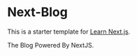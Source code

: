 # Next-Blog
This is a starter template for [Learn Next.js](https://nextjs.cn/learn).

The  Blog Powered By NextJS.

